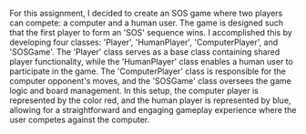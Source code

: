 For this assignment, I decided to create an SOS game where two players can compete: 
a computer and a human user. The game is designed such that the first player to 
form an 'SOS' sequence wins. I accomplished this by developing four classes: 
'Player', 'HumanPlayer', 'ComputerPlayer', and 'SOSGame'. The 'Player' class serves 
as a base class containing shared player functionality, while the 'HumanPlayer' class 
enables a human user to participate in the game. The 'ComputerPlayer' class is 
responsible for the computer opponent's moves, and the 'SOSGame' class oversees the 
game logic and board management. In this setup, the computer player is represented by 
the color red, and the human player is represented by blue, allowing for a straightforward 
and engaging gameplay experience where the user competes against the computer.
